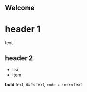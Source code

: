 ## Welcome

# header 1
text
## header 2

- list
- item

**bold** text, _italic_ text, `code = intro` text
